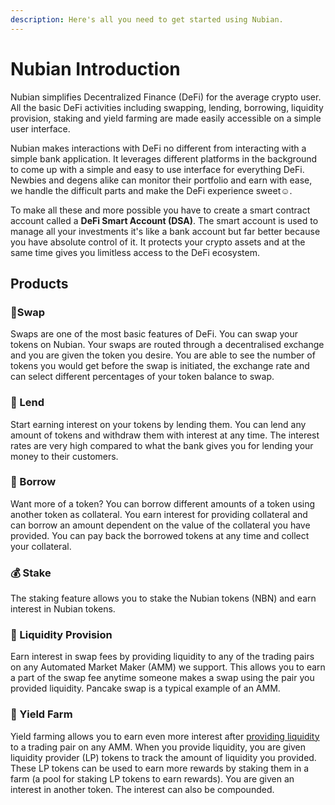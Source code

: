 ```yaml
---
description: Here's all you need to get started using Nubian.
---
```


# Nubian Introduction

Nubian simplifies Decentralized Finance \(DeFi\) for the average crypto user. All the basic DeFi activities including swapping, lending, borrowing, liquidity provision, staking and yield farming are made easily accessible on a simple user interface. 

Nubian makes interactions with DeFi no different from interacting with a simple bank application. It leverages different platforms in the background to come up with a simple and easy to use interface for everything DeFi. Newbies and degens alike can monitor their portfolio and earn with ease, we handle the difficult parts and make the DeFi experience sweet☺. 

To make all these and more possible you have to create a smart contract account called a **DeFi Smart Account \(DSA\)**. The smart account is used to manage all your investments it's like a bank account but far better because you have absolute control of it. It protects your crypto assets and at the same time gives you limitless access to the DeFi ecosystem.

## Products

### 🔄Swap

Swaps are one of the most basic features of DeFi. You can swap your tokens on Nubian. Your swaps are routed through a decentralised exchange and you are given the token you desire. You are able to see the number of tokens you would get before the swap is initiated, the exchange rate and can select different percentages of your token balance to swap.

### 💸 Lend

Start earning interest on your tokens by lending them. You can lend any amount of tokens and withdraw them with interest at any time. The interest rates are very high compared to what the bank gives you for lending your money to their customers.

### 🤲 Borrow

Want more of a token? You can borrow different amounts of a token using another token as collateral. You earn interest for providing collateral and can borrow an amount dependent on the value of the collateral you have provided. You can pay back the borrowed tokens at any time and collect your collateral.

### 💰 Stake

The staking feature allows you to stake the Nubian tokens \(NBN\) and earn interest in Nubian tokens.

### 🌊 Liquidity Provision

Earn interest in swap fees by providing liquidity to any of the trading pairs on any Automated Market Maker \(AMM\) we support. This allows you to earn a part of the swap fee anytime someone makes a swap using the pair you provided liquidity. Pancake swap is a typical example of an AMM.

### 🚜 Yield Farm

Yield farming allows you to earn even more interest after [providing liquidity](./#liquidity-provision) to a trading pair on any AMM. When you provide liquidity, you are given liquidity provider \(LP\) tokens to track the amount of liquidity you provided. These LP tokens can be used to earn more rewards by staking them in a farm \(a pool for staking LP tokens to earn rewards\). You are given an interest in another token. The interest can also be compounded.

